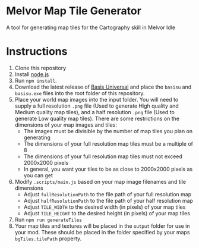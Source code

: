 # Melvor Map Tile Generator
A tool for generating map tiles for the Cartography skill in Melvor Idle
# Instructions
1. Clone this repository
2. Install [node.js](https://nodejs.org/)
3. Run `npm install`.
4. Download the latest release of [Basis Universal](https://github.com/BinomialLLC/basis_universal) and place the `basisu` and `basisu.exe` files into the root folder of this repository.
5. Place your world map images into the input folder. You will need to supply a full resolution `.png` file (Used to generate High quality and Medium quality map tiles), and a half resolution `.png` file (Used to generate Low quality map tiles). There are some restrictions on the dimensions of your map images and tiles:
	- The images must be divisible by the number of map tiles you plan on generating
	- The dimensions of your full resolution map tiles must be a multiple of 8
	- The dimensions of your full resolution map tiles must not exceed 2000x2000 pixels
	- In general, you want your tiles to be as close to 2000x2000 pixels as you can get
6. Modify `.scripts/main.js` based on your map image filenames and tile dimensions
	- Adjust `fullResolutionPath` to the file path of your full resolution map
	- Adjust `halfResolutionPath` to the file path of your half resolution map
	- Adjust `TILE_WIDTH` to the desired width (in pixels) of your map tiles
	- Adjust `TILE_HEIGHT` to the desired height (in pixels) of your map tiles
7. Run `npm run generateTiles`
8. Your map tiles and textures will be placed in the `output` folder for use in your mod. These should be placed in the folder specified by your maps `bgTiles.tilePath` property.